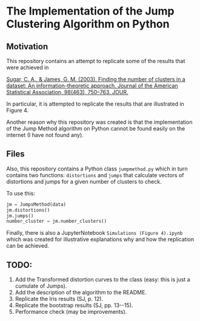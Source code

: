 # The Implementation of the Jump Clustering Algorithm on Python

## Motivation
This repository contains an attempt to replicate some of the results that were
achieved in

[Sugar, C. A., & James, G. M. (2003). Finding the number of clusters in a
dataset: An information-theoretic approach. Journal of the American
Statistical Association, 98(463), 750–763. JOUR.](https://faculty.marshall.usc.edu/gareth-james/Research/ratedist.pdf)

In particular, it is attempted to replicate the results that are illustrated
in Figure 4.

Another reason why this repository was created is that the implementation of
the Jump Method algorithm on Python cannot be found easily on the internet (I
have not found any).

## Files
Also, this repository contains a Python class `jumpmethod.py` which in turn
contains two functions: `distortions` and `jumps` that calculate vectors of
distortions and jumps for a given number of clusters to check.

To use this:
```python
jm = JumpsMethod(data)
jm.distortions()
jm.jumps()
number_cluster = jm.number_clusters()
```

Finally, there is also a JupyterNotebook `Simulations (Figure 4).ipynb` which
was created for illustrative explanations why and how the replication can be
achieved.

## TODO:
1. Add the Transformed distortion curves to the class (easy: this is just a
   cumulate of Jumps).
2. Add the description of the algorithm to the README.
3. Replicate the Iris results (SJ, p. 12).
4. Replicate the bootstrap results (SJ, pp. 13--15).
5. Performance check (may be improvements).
